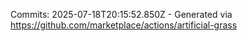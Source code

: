 Commits: 2025-07-18T20:15:52.850Z - Generated via https://github.com/marketplace/actions/artificial-grass
<br>
